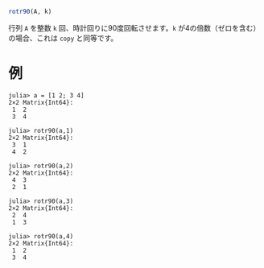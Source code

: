 ```julia
rotr90(A, k)
```

行列 `A` を整数 `k` 回、時計回りに90度回転させます。`k` が4の倍数（ゼロを含む）の場合、これは `copy` と同等です。

# 例

```jldoctest
julia> a = [1 2; 3 4]
2×2 Matrix{Int64}:
 1  2
 3  4

julia> rotr90(a,1)
2×2 Matrix{Int64}:
 3  1
 4  2

julia> rotr90(a,2)
2×2 Matrix{Int64}:
 4  3
 2  1

julia> rotr90(a,3)
2×2 Matrix{Int64}:
 2  4
 1  3

julia> rotr90(a,4)
2×2 Matrix{Int64}:
 1  2
 3  4
```
